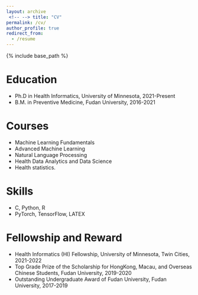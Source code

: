 ```yaml
---
layout: archive
 <!-- --> title: "CV"
permalink: /cv/
author_profile: true
redirect_from:
  - /resume
---
```


{% include base_path %}

Education
======
* Ph.D in Health Informatics, University of Minnesota, 2021-Present
* B.M. in Preventive Medicine, Fudan University, 2016-2021


Courses
======
* Machine Learning Fundamentals
* Advanced Machine Learning
* Natural Language Processing
* Health Data Analytics and Data Science
* Health statistics.


Skills
======
* C, Python, R
* PyTorch, TensorFlow, LATEX

Fellowship and Reward
======
* Health Informatics (HI) Fellowship, University of Minnesota, Twin Cities, 2021-2022
* Top Grade Prize of the Scholarship for HongKong, Macau, and Overseas Chinese Students, Fudan University, 2019-2020
* Outstanding Undergraduate Award of Fudan University, Fudan University, 2017-2019


  
